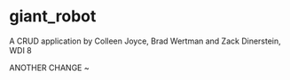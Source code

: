 giant_robot
===========

A CRUD application by Colleen Joyce, Brad Wertman and Zack Dinerstein, WDI 8 


ANOTHER  CHANGE  ~ 